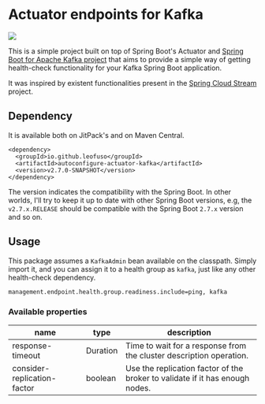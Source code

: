 
# Actuator endpoints for Kafka

[![](https://jitpack.io/v/LeoFuso/actuator-kafka.svg)](https://jitpack.io/#LeoFuso/actuator-kafka)

This is a simple project built on top of Spring Boot's Actuator and [Spring Boot for Apache Kafka project](https://spring.io/projects/spring-kafka/)
that aims to provide a simple way of getting health-check functionality for your Kafka Spring Boot application.

It was inspired by existent functionalities present in the [Spring Cloud Stream](https://spring.io/projects/spring-cloud-stream) project.

## Dependency
It is available both on JitPack's and on Maven Central.
```maven
<dependency>
  <groupId>io.github.leofuso</groupId>
  <artifactId>autoconfigure-actuator-kafka</artifactId>
  <version>v2.7.0-SNAPSHOT</version>
</dependency>
``` 

The version indicates the compatibility with the Spring Boot. In other worlds, I'll try to keep it up to date with other
Spring Boot versions, e.g, the `v2.7.x.RELEASE` should be compatible with the Spring Boot `2.7.x` version and so on.

## Usage

This package assumes a `KafkaAdmin` bean available on the classpath. Simply import it, and you can assign it to a health 
group as `kafka`, just like any other health-check dependency. 

```txt
management.endpoint.health.group.readiness.include=ping, kafka
```

### Available properties

| name                        | type     | description                                                                  |
|-----------------------------|----------|------------------------------------------------------------------------------|
| response-timeout            | Duration | Time to wait for a response from the cluster description operation.          |
| consider-replication-factor | boolean  | Use the replication factor of the broker to validate if it has enough nodes. |

